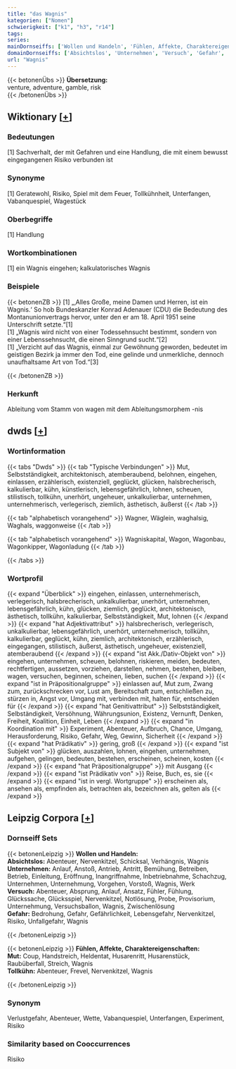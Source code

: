 ```yaml
---
title: "das Wagnis"
kategorien: ["Nomen"]
schwierigkeit: ["k1", "h3", "r14"]
tags:
series:
mainDornseiffs: ['Wollen und Handeln', 'Fühlen, Affekte, Charaktereigenschaften']
domainDornseiffs: ['Absichtslos', 'Unternehmen', 'Versuch', 'Gefahr', 'Mut', 'Tollkühn']
url: "Wagnis"
---
```


{{< betonenÜbs >}}
**Übersetzung:**  
venture, adventure, gamble, risk  
{{< /betonenÜbs >}}

## Wiktionary [[+](https://de.wiktionary.org/wiki/Wagnis)]

### Bedeutungen
[1] Sachverhalt, der mit Gefahren und eine Handlung, die mit einem bewusst eingegangenen Risiko verbunden ist  

### Synonyme
[1] Geratewohl, Risiko, Spiel mit dem Feuer, Tollkühnheit, Unterfangen, Vabanquespiel, Wagestück  

### Oberbegriffe
[1] Handlung  

### Wortkombinationen
[1] ein Wagnis eingehen; kalkulatorisches Wagnis  

### Beispiele
{{< betonenZB >}}
[1] „‚Alles Große, meine Damen und Herren, ist ein Wagnis.‘ So hob Bundeskanzler Konrad Adenauer (CDU) die Bedeutung des Montanunionvertrags hervor, unter den er am 18. April 1951 seine Unterschrift setzte.“[1]  
[1] „Wagnis wird nicht von einer Todessehnsucht bestimmt, sondern von einer Lebenssehnsucht, die einen Sinngrund sucht.“[2]  
[1] „Verzicht auf das Wagnis, einmal zur Gewöhnung geworden, bedeutet im geistigen Bezirk ja immer den Tod, eine gelinde und unmerkliche, dennoch unaufhaltsame Art von Tod.“[3]  

{{< /betonenZB >}}
### Herkunft
Ableitung vom Stamm von wagen mit dem Ableitungsmorphem -nis  



## dwds [[+](https://www.dwds.de/wb/Wagnis)]

### Wortinformation
{{< tabs "Dwds" >}}
{{< tab "Typische Verbindungen" >}}
Mut, Selbstständigkeit, architektonisch, atemberaubend, belohnen, eingehen, einlassen, erzählerisch, existenziell, geglückt, glücken, halsbrecherisch, kalkulierbar, kühn, künstlerisch, lebensgefährlich, lohnen, scheuen, stilistisch, tollkühn, unerhört, ungeheuer, unkalkulierbar, unternehmen, unternehmerisch, verlegerisch, ziemlich, ästhetisch, äußerst
{{< /tab >}}

{{< tab "alphabetisch vorangehend" >}}
Wagner, Wäglein, waghalsig, Waghals, waggonweise
{{< /tab >}}

{{< tab "alphabetisch vorangehend" >}}
Wagniskapital, Wagon, Wagonbau, Wagonkipper, Wagonladung
{{< /tab >}}

{{< /tabs >}}

### Wortprofil
{{< expand "Überblick" >}} eingehen, einlassen, unternehmerisch, verlegerisch, halsbrecherisch, unkalkulierbar, unerhört, unternehmen, lebensgefährlich, kühn, glücken, ziemlich, geglückt, architektonisch, ästhetisch, tollkühn, kalkulierbar, Selbstständigkeit, Mut, lohnen {{< /expand >}}
{{< expand "hat Adjektivattribut" >}} halsbrecherisch, verlegerisch, unkalkulierbar, lebensgefährlich, unerhört, unternehmerisch, tollkühn, kalkulierbar, geglückt, kühn, ziemlich, architektonisch, erzählerisch, eingegangen, stilistisch, äußerst, ästhetisch, ungeheuer, existenziell, atemberaubend {{< /expand >}}
{{< expand "ist Akk./Dativ-Objekt von" >}} eingehen, unternehmen, scheuen, belohnen, riskieren, meiden, bedeuten, rechtfertigen, aussetzen, vorziehen, darstellen, nehmen, bestehen, bleiben, wagen, versuchen, beginnen, scheinen, lieben, suchen {{< /expand >}}
{{< expand "ist in Präpositionalgruppe" >}} einlassen auf, Mut zum, Zwang zum, zurückschrecken vor, Lust am, Bereitschaft zum, entschließen zu, stürzen in, Angst vor, Umgang mit, verbinden mit, halten für, entscheiden für {{< /expand >}}
{{< expand "hat Genitivattribut" >}} Selbstständigkeit, Selbständigkeit, Versöhnung, Währungsunion, Existenz, Vernunft, Denken, Freiheit, Koalition, Einheit, Leben {{< /expand >}}
{{< expand "in Koordination mit" >}} Experiment, Abenteuer, Aufbruch, Chance, Umgang, Herausforderung, Risiko, Gefahr, Weg, Gewinn, Sicherheit {{< /expand >}}
{{< expand "hat Prädikativ" >}} gering, groß {{< /expand >}}
{{< expand "ist Subjekt von" >}} glücken, auszahlen, lohnen, eingehen, unternehmen, aufgehen, gelingen, bedeuten, bestehen, erscheinen, scheinen, kosten {{< /expand >}}
{{< expand "hat Präpositionalgruppe" >}} mit Ausgang {{< /expand >}}
{{< expand "ist Prädikativ von" >}} Reise, Buch, es, sie {{< /expand >}}
{{< expand "ist in vergl. Wortgruppe" >}} erscheinen als, ansehen als, empfinden als, betrachten als, bezeichnen als, gelten als {{< /expand >}}

## Leipzig Corpora [[+](https://corpora.uni-leipzig.de/en/res?word=Wagnis&corpusId=deu_newscrawl-public_2018)]

### Dornseiff Sets
{{< betonenLeipzig >}}
**Wollen und Handeln:**  
**Absichtslos:** Abenteuer, Nervenkitzel, Schicksal, Verhängnis, Wagnis  
**Unternehmen:** Anlauf, Anstoß, Antrieb, Antritt, Bemühung, Betreiben, Betrieb, Einleitung, Eröffnung, Inangriffnahme, Inbetriebnahme, Schachzug, Unternehmen, Unternehmung, Vorgehen, Vorstoß, Wagnis, Werk  
**Versuch:** Abenteuer, Absprung, Anlauf, Ansatz, Fühler, Fühlung, Glückssache, Glücksspiel, Nervenkitzel, Notlösung, Probe, Provisorium, Unternehmung, Versuchsballon, Wagnis, Zwischenlösung  
**Gefahr:** Bedrohung, Gefahr, Gefährlichkeit, Lebensgefahr, Nervenkitzel, Risiko, Unfallgefahr, Wagnis  

{{< /betonenLeipzig >}}


{{< betonenLeipzig >}}
**Fühlen, Affekte, Charaktereigenschaften:**  
**Mut:** Coup, Handstreich, Heldentat, Husarenritt, Husarenstück, Raubüberfall, Streich, Wagnis  
**Tollkühn:** Abenteuer, Frevel, Nervenkitzel, Wagnis  

{{< /betonenLeipzig >}}

### Synonym
Verlustgefahr, Abenteuer, Wette, Vabanquespiel, Unterfangen, Experiment, Risiko


### Similarity based on Cooccurrences
Risiko

